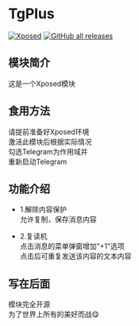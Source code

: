 # TgPlus

[![Xposed](https://img.shields.io/badge/-Xposed-green?style=flat&logo=Android&logoColor=white)](#)
[![GitHub all releases](https://img.shields.io/github/downloads/Xposed-Modules-Repo/com.easy.tgplus/total?label=Downloads)](https://github.com/Xposed-Modules-Repo/com.easy.tgplus/releases)

## 模块简介
这是一个Xposed模块

## 食用方法
请提前准备好Xposed环境  
激活此模块后根据实际情况  
勾选Telegram为作用域并  
重新启动Telegram

## 功能介绍
* 1.解除内容保护  
允许复制，保存消息内容

* 2.复读机  
点击消息的菜单弹窗增加"+1"选项  
点击后可重复发送该内容的文本内容

## 写在后面
模块完全开源  
为了世界上所有的美好而战😋
